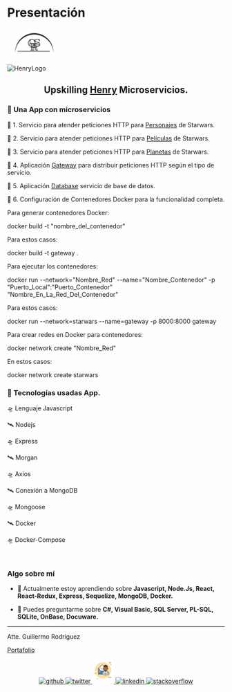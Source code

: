 
# Presentación

<img align="center" src='./repoimg/Logo_GRS.svg' height='70px'>

![HenryLogo](https://d31uz8lwfmyn8g.cloudfront.net/Assets/logo-henry-white-lg.png)

## <div align="center"> Upskilling <a href="https://www.soyhenry.com/" alt="Soy Henry Bootcamp">Henry</a> Microservicios.</div>

### 🚀 Una App con microservicios

📌 1. Servicio para atender peticiones HTTP para [Personajes](./characters/) de Starwars.

📌 2. Servicio para atender peticiones HTTP para [Películas](./films/) de Starwars.

📌 3. Servicio para atender peticiones HTTP para [Planetas](./planets/) de Starwars.

📌 4. Aplicación [Gateway](./gateway/) para distribuir peticiones HTTP según el tipo de servicio.

📌 5. Aplicación [Database](./database/) servicio de base de datos.

📌 6. Configuración de Contenedores Docker para la funcionalidad completa.

<p>
Para generar contenedores Docker:

docker build -t "nombre_del_contenedor"

Para estos casos:

docker build -t gateway .

Para ejecutar los contenedores:

docker run --network="Nombre_Red" --name="Nombre_Contenedor" -p "Puerto_Local":"Puerto_Contenedor" "Nombre_En_La_Red_Del_Contenedor"

Para estos casos:

docker run --network=starwars --name=gateway -p 8000:8000 gateway

Para crear redes en Docker para contenedores:

docker network create "Nombre_Red"

En estos casos:

docker network create starwars

</p>

### 🚀 Tecnologías usadas App.

🛸 Lenguaje Javascript

🛰 Nodejs

🛸 Express

🛰 Morgan

🛸 Axios

🛰 Conexión a MongoDB

🛸 Mongoose

🛰 Docker

🛸 Docker-Compose


<br/>

### Algo sobre mí

- 🌱 Actualmente estoy aprendiendo sobre **Javascript, Node.Js, React, React-Redux, Express, Sequelize, MongoDB, Docker.**  

- 💬 Puedes preguntarme sobre **C#, Visual Basic, SQL Server, PL-SQL, SQLite, OnBase, Docuware.**  


<hr />
Atte. Guillermo Rodríguez 

[Portafolio](https://memorodz.github.io/portfolio/)

<div align="center">
<a href="https://github.com/memorodz" target="_blank">
<img src=https://img.shields.io/badge/github-%2324292e.svg?&style=for-the-badge&logo=github&logoColor=white alt="github" style="margin-bottom: 5px;" />
</a>
<a href="https://twitter.com/memosrdz" target="_blank">
<img src=https://img.shields.io/badge/twitter-%2300acee.svg?&style=for-the-badge&logo=twitter&logoColor=white alt="twitter" style="margin-bottom: 5px;" />
</a>
<a href="mailto:gmo.rodriguez@gmail.com" target="_blank">
<img src='./repoimg/icons8-hombre-con-correo-50.png' alt=Email style="margin-bottom: 5px;" />
</a>    
<a href="https://linkedin.com/in/guillermo-rodríguez-74b10039" target="_blank">
<img src=https://img.shields.io/badge/linkedin-%231E77B5.svg?&style=for-the-badge&logo=linkedin&logoColor=white alt="linkedin" style="margin-bottom: 5px;" />
</a>
<a href="https://stackoverflow.com/users/109441" target="_blank">
<img src=https://img.shields.io/badge/stackoverflow-%23F28032.svg?&style=for-the-badge&logo=stackoverflow&logoColor=white alt="stackoverflow" style="margin-bottom: 5px;" />
</a>  

</div> 
<br/>

